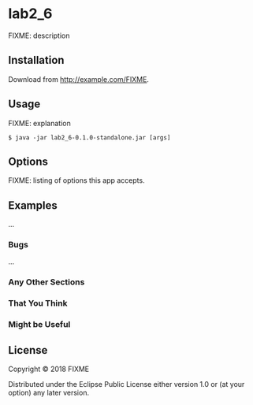 # lab2_6

FIXME: description

## Installation

Download from http://example.com/FIXME.

## Usage

FIXME: explanation

    $ java -jar lab2_6-0.1.0-standalone.jar [args]

## Options

FIXME: listing of options this app accepts.

## Examples

...

### Bugs

...

### Any Other Sections
### That You Think
### Might be Useful

## License

Copyright © 2018 FIXME

Distributed under the Eclipse Public License either version 1.0 or (at
your option) any later version.
